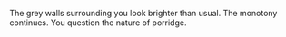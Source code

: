 The grey walls surrounding you look brighter than usual. The monotony continues. You question the nature of porridge.

